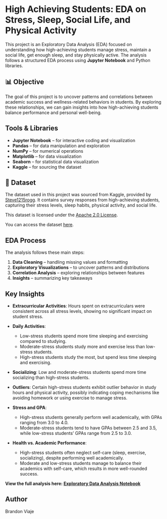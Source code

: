 # High Achieving Students: EDA on Stress, Sleep, Social Life, and Physical Activity

This project is an Exploratory Data Analysis (EDA) focused on understanding how high-achieving students manage stress, maintain a social life, get enough sleep, and stay physically active. The analysis follows a structured EDA process using **Jupyter Notebook** and Python libraries.

## 📊 Objective
The goal of this project is to uncover patterns and correlations between academic success and wellness-related behaviors in students. By exploring these relationships, we can gain insights into how high-achieving students balance performance and personal well-being.

## Tools & Libraries
- **Jupyter Notebook** – for interactive coding and visualization
- **Pandas** – for data manipulation and exploration  
- **NumPy** – for numerical operations  
- **Matplotlib** – for data visualization  
- **Seaborn** – for statistical data visualization  
- **Kaggle** – for sourcing the dataset

## 📅 Dataset
The dataset used in this project was sourced from Kaggle, provided by [Steve1215rogg](https://www.kaggle.com/steve1215rogg). It contains survey responses from high-achieving students, capturing their stress levels, sleep habits, physical activity, and social life. 

This dataset is licensed under the [Apache 2.0 License](https://opensource.org/licenses/Apache-2.0).

You can access the dataset [here](https://www.kaggle.com/datasets/steve1215rogg/student-lifestyle-dataset).


## EDA Process
The analysis follows these main steps:
1. **Data Cleaning** – handling missing values and formatting
2. **Exploratory Visualizations** – to uncover patterns and distributions
3. **Correlation Analysis** – exploring relationships between features
4. **Insights** – summarizing key takeaways

## Key Insights

- **Extracurricular Activities**: Hours spent on extracurriculars were consistent across all stress levels, showing no significant impact on student stress.
  
- **Daily Activities**:
  - Low-stress students spend more time sleeping and exercising compared to studying.
  - Moderate-stress students study more and exercise less than low-stress students.
  - High-stress students study the most, but spend less time sleeping and exercising.
  
- **Socializing**: Low and moderate-stress students spend more time socializing than high-stress students.

- **Outliers**: Certain high-stress students exhibit outlier behavior in study hours and physical activity, possibly indicating coping mechanisms like avoiding homework or using exercise to manage stress.

- **Stress and GPA**: 
  - High-stress students generally perform well academically, with GPAs ranging from 3.0 to 4.0.
  - Moderate-stress students tend to have GPAs between 2.5 and 3.5, while low-stress students’ GPAs range from 2.5 to 3.0.

- **Health vs. Academic Performance**: 
  - High-stress students often neglect self-care (sleep, exercise, socializing), despite performing well academically.
  - Moderate and low-stress students manage to balance their academics with self-care, which results in more well-rounded success.

**View the full analysis here: [Exploratory Data Analysis Notebook](Student-Performance-EDA/StudentPerformanceEDA.ipynb)**

## Author
Brandon Viaje

